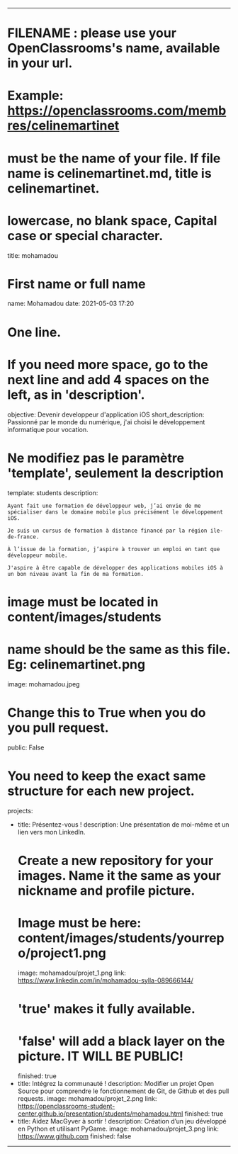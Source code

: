 ---

# FILENAME : please use your OpenClassrooms's name, available in your url.
# Example: https://openclassrooms.com/membres/celinemartinet
# must be the name of your file. If file name is celinemartinet.md, title is celinemartinet.
# lowercase, no blank space, Capital case or special character.
title: mohamadou

# First name or full name
name: Mohamadou
date: 2021-05-03 17:20

# One line.
# If you need more space, go to the next line and add 4 spaces on the left, as in 'description'.
objective: Devenir developpeur d'application iOS
short_description: Passionné par le monde du numérique, j'ai choisi le développement informatique pour vocation.

# Ne modifiez pas le paramètre 'template', seulement la description
template: students
description:
    
    Ayant fait une formation de développeur web, j’ai envie de me spécialiser dans le domaine mobile plus précisément le développement iOS.

    Je suis un cursus de formation à distance financé par la région ile-de-france.

    À l’issue de la formation, j’aspire à trouver un emploi en tant que développeur mobile.
    
    J'aspire à être capable de développer des applications mobiles iOS à un bon niveau avant la fin de ma formation.

# image must be located in content/images/students
# name should be the same as this file. Eg: celinemartinet.png
image: mohamadou.jpeg

# Change this to True when you do you pull request.
public: False

# You need to keep the exact same structure for each new project.
projects:
  - title: Présentez-vous !
    description: Une présentation de moi-même et un lien vers mon LinkedIn.
    # Create a new repository for your images. Name it the same as your nickname and profile picture.
    # Image must be here: content/images/students/yourrepo/project1.png
    image: mohamadou/projet_1.png
    link: https://www.linkedin.com/in/mohamadou-sylla-089666144/
    # 'true' makes it fully available.
    # 'false' will add a black layer on the picture. IT WILL BE PUBLIC!
    finished: true
  - title: Intégrez la communauté !
    description: Modifier un projet Open Source pour comprendre le fonctionnement de Git, de Github et des pull requests. 
    image: mohamadou/projet_2.png
    link: https://openclassrooms-student-center.github.io/presentation/students/mohamadou.html
    finished: true
  - title: Aidez MacGyver à sortir !
    description: Création d’un jeu développé en Python et utilisant PyGame.
    image: mohamadou/projet_3.png
    link: https://www.github.com
    finished: false
---